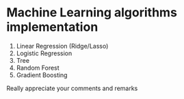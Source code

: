# Machine Learning algorithms implementation

1. Linear Regression (Ridge/Lasso)
2. Logistic Regression
3. Tree
4. Random Forest
5. Gradient Boosting


Really appreciate your comments and remarks